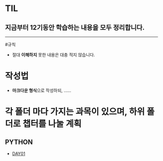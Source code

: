 # TIL
## 지금부터 12기동안 학습하는 내용을 모두 정리합니다.

---

#규칙
- 절대 **이해하지** 못한 내용은 대충 적지 않습니다.


# 작성법
- **마크다운 형식**으로 작성하되, ......

# 각 폴더 마다 가지는 과목이 있으며, 하위 폴더로 챕터를 나눌 계획 

## PYTHON 

- [DAY01](https://github.com/fs-isaac/TIL/tree/master/PYTHON)